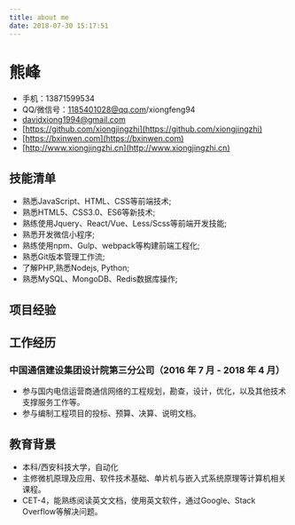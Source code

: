 ```yaml
---
title: about me
date: 2018-07-30 15:17:51
---
```


# 熊峰
- 手机：13871599534
- QQ/微信号：1185401028@qq.com/xiongfeng94
- davidxiong1994@gmail.com
- [https://github.com/xiongjingzhi](https://github.com/xiongjingzhi)
- [https://bxinwen.com](https://bxinwen.com)
- [http://www.xiongjingzhi.cn](http://www.xiongjingzhi.cn)

## 技能清单
 - 熟悉JavaScript、HTML、CSS等前端技术;
 - 熟悉HTML5、CSS3.0、ES6等新技术;
 - 熟练使用Jquery、React/Vue、Less/Scss等前端开发技能;
 - 熟悉开发微信小程序;
 - 熟练使用npm、Gulp、webpack等构建前端工程化;
 - 熟悉Git版本管理工作流;
 - 了解PHP,熟悉Nodejs, Python;
 - 熟悉MySQL、MongoDB、Redis数据库操作;

## 项目经验

## 工作经历
### 中国通信建设集团设计院第三分公司（2016 年 7 月 - 2018 年 4 月）
 - 参与国内电信运营商通信网络的工程规划，勘查，设计，优化，以及其他技术支撑服务工作等。
 - 参与编制工程项目的投标、预算、决算、说明文档。

## 教育背景
 - 本科/西安科技大学，自动化
 - 主修微机原理及应用、软件技术基础、单片机与嵌入式系统原理等计算机相关课程。
 - CET-4，能熟练阅读英文文档，使用英文软件，通过Google、Stack Overflow等解决问题。